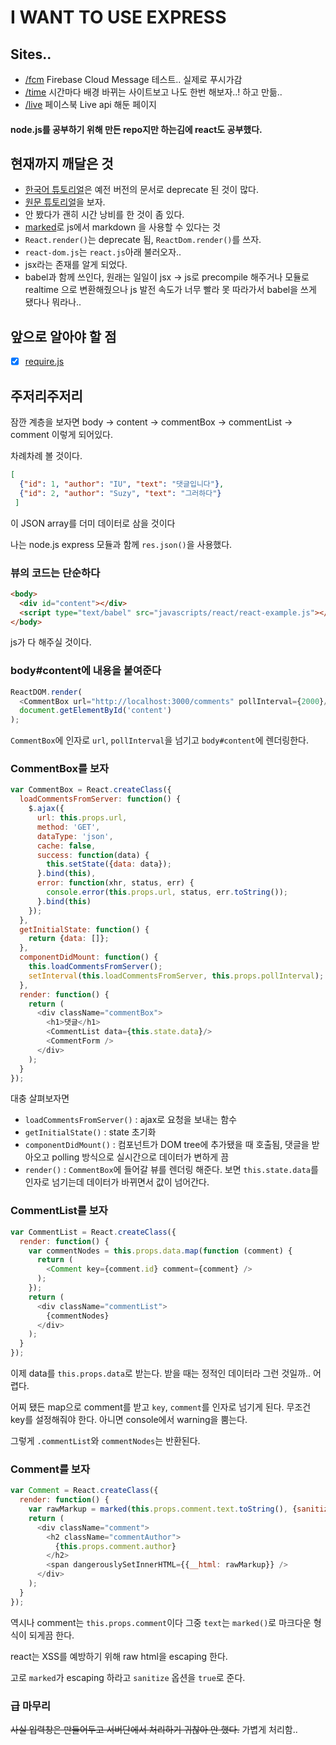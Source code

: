 # I WANT TO USE EXPRESS

## Sites..

- [/fcm](https://soh.ee/fcm) Firebase Cloud Message 테스트.. 실제로 푸시가감
- [/time](https://soh.ee/time) 시간마다 배경 바뀌는 사이트보고 나도 한번 해보자..! 하고 만듦..
- [/live](https://soh.ee/live) 페이스북 Live api 해둔 페이지

#### node.js를 공부하기 위해 만든 repo지만 하는김에 react도 공부했다.

## 현재까지 깨달은 것

* [한국어 튜토리얼](http://reactkr.github.io/react/docs/tutorial-ko-KR.html)은 예전 버전의 문서로 deprecate 된 것이 많다.
* [원문 튜토리얼](https://facebook.github.io/react/docs/tutorial.html)을 보자.
 * 안 봤다가 괜히 시간 낭비를 한 것이 좀 있다.
* [marked](https://github.com/chjj/marked)로 js에서 markdown 을 사용할 수 있다는 것
* `React.render()`는 deprecate 됨, `ReactDom.render()`를 쓰자.
* `react-dom.js`는 `react.js`아래 불러오자..
* jsx라는 존재를 알게 되었다.
 * babel과 함께 쓰인다, 원래는 일일이 jsx -> js로 precompile 해주거나 모듈로 realtime 으로 변환해줬으나 js 발전 속도가 너무 빨라 못 따라가서 babel을 쓰게 됐다나 뭐라나..

## 앞으로 알아야 할 점

* [x] [require.js](http://www.requirejs.org/)

## 주저리주저리
잠깐 계층을 보자면 body -> content -> commentBox -> commentList -> comment 이렇게 되어있다.

차례차례 볼 것이다.

```json
[
  {"id": 1, "author": "IU", "text": "댓글입니다"},
  {"id": 2, "author": "Suzy", "text": "그러하다"}
 ]
```
이 JSON array를 더미 데이터로 삼을 것이다

나는 node.js express 모듈과 함께 `res.json()`을 사용했다.
### 뷰의 코드는 단순하다
```html
<body>
  <div id="content"></div>
  <script type="text/babel" src="javascripts/react/react-example.js"></script>
</body>
```
js가 다 해주실 것이다.

### body#content에 내용을 붙여준다
```javascript
ReactDOM.render(
  <CommentBox url="http://localhost:3000/comments" pollInterval={2000}/>,
  document.getElementById('content')
);
```

`CommentBox`에 인자로 `url`, `pollInterval`을 넘기고 `body#content`에 렌더링한다.

### CommentBox를 보자

```javascript
var CommentBox = React.createClass({
  loadCommentsFromServer: function() {
    $.ajax({
      url: this.props.url,
      method: 'GET',
      dataType: 'json',
      cache: false,
      success: function(data) {
        this.setState({data: data});
      }.bind(this),
      error: function(xhr, status, err) {
        console.error(this.props.url, status, err.toString());
      }.bind(this)
    });
  },
  getInitialState: function() {
    return {data: []};
  },
  componentDidMount: function() {
    this.loadCommentsFromServer();
    setInterval(this.loadCommentsFromServer, this.props.pollInterval);
  },
  render: function() {
    return (
      <div className="commentBox">
        <h1>댓글</h1>
        <CommentList data={this.state.data}/>
        <CommentForm />
      </div>
    );
  }
});
```
대충 살펴보자면
* `loadCommentsFromServer()` : ajax로 요청을 보내는 함수
* `getInitialState()` : state 초기화
* `componentDidMount()` : 컴포넌트가 DOM tree에 추가됐을 때 호출됨, 댓글을 받아오고 polling 방식으로 실시간으로 데이터가 변하게 끔
* `render()` : `CommentBox`에 들어갈 뷰를 렌더링 해준다. 보면 `this.state.data`를 인자로 넘기는데 데이터가 바뀌면서 값이 넘어간다.

### CommentList를 보자
```javascript
var CommentList = React.createClass({
  render: function() {
    var commentNodes = this.props.data.map(function (comment) {
      return (
        <Comment key={comment.id} comment={comment} />
      );
    });
    return (
      <div className="commentList">
        {commentNodes}
      </div>
    );
  }
});
```

이제 data를 `this.props.data`로 받는다. 받을 때는 정적인 데이터라 그런 것일까.. 어렵다.

어찌 됐든 map으로 comment를 받고 `key`, `comment`를 인자로 넘기게 된다. 무조건 key를 설정해줘야 한다. 아니면 console에서 warning을 뿜는다.

그렇게 `.commentList`와 `commentNodes`는 반환된다.

### Comment를 보자
```javascript
var Comment = React.createClass({
  render: function() {
    var rawMarkup = marked(this.props.comment.text.toString(), {sanitize: true});
    return (
      <div className="comment">
        <h2 className="commentAuthor">
          {this.props.comment.author}
        </h2>
        <span dangerouslySetInnerHTML={{__html: rawMarkup}} />
      </div>
    );
  }
});
```
역시나 comment는 `this.props.comment`이다 그중 `text`는 `marked()`로 마크다운 형식이 되게끔 한다.

react는 XSS를 예방하기 위해 raw html을 escaping 한다.

고로 `marked`가 escaping 하라고 `sanitize` 옵션을 `true`로 준다.

### 급 마무리

~~사실 입력창은 만들어두고 서버단에서 처리하기 귀찮아 안 했다.~~
가볍게 처리함..
